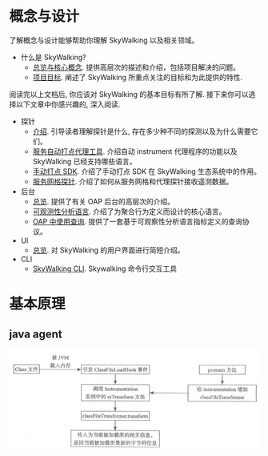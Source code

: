 #  概念与设计

了解概念与设计能够帮助你理解 SkyWalking 以及相关领域。

- 什么是 SkyWalking?
  - [总览与核心概念](https://skyapm.github.io/document-cn-translation-of-skywalking/zh/8.0.0/concepts-and-designs/overview.html). 提供高层次的描述和介绍，包括项目解决的问题。
  - [项目目标](https://skyapm.github.io/document-cn-translation-of-skywalking/zh/8.0.0/concepts-and-designs/project-goals.html). 阐述了 SkyWalking 所重点关注的目标和为此提供的特性.

阅读完以上文档后, 你应该对 SkyWalking 的基本目标有所了解. 接下来你可以选择以下文章中你感兴趣的, 深入阅读.

- 探针
  - [介绍](https://skyapm.github.io/document-cn-translation-of-skywalking/zh/8.0.0/concepts-and-designs/probe-introduction.html). 引导读者理解探针是什么, 存在多少种不同的探测以及为什么需要它们。
  - [服务自动打点代理工具](https://skyapm.github.io/document-cn-translation-of-skywalking/zh/8.0.0/concepts-and-designs/service-agent.html). 介绍自动 instrument 代理程序的功能以及 SkyWalking 已经支持哪些语言。
  - [手动打点 SDK](https://skyapm.github.io/document-cn-translation-of-skywalking/zh/8.0.0/concepts-and-designs/manual-sdk.html). 介绍了手动打点 SDK 在 SkyWalking 生态系统中的作用。
  - [服务网格探针](https://skyapm.github.io/document-cn-translation-of-skywalking/zh/8.0.0/concepts-and-designs/service-mesh-probe.html). 介绍了如何从服务网格和代理探针接收遥测数据。
- 后台
  - [总览](https://skyapm.github.io/document-cn-translation-of-skywalking/zh/8.0.0/concepts-and-designs/backend-overview.html). 提供了有关 OAP 后台的高层次的介绍。
  - [可观测性分析语言](https://skyapm.github.io/document-cn-translation-of-skywalking/zh/8.0.0/concepts-and-designs/oal.html). 介绍了为聚合行为定义而设计的核心语言。
  - [OAP 中使用查询](https://skyapm.github.io/document-cn-translation-of-skywalking/zh/8.0.0/protocols/#query-protocol). 提供了一套基于可观察性分析语言指标定义的查询协议。
- UI
  - [总览](https://skyapm.github.io/document-cn-translation-of-skywalking/zh/8.0.0/concepts-and-designs/ui-overview.html). 对 SkyWalking 的用户界面进行简短介绍。
- CLI
  - [SkyWalking CLI](https://github.com/apache/skywalking-cli). Skywalking 命令行交互工具

# 基本原理

## java agent

![image-20220816132352667](image-20220816132352667.png) 

